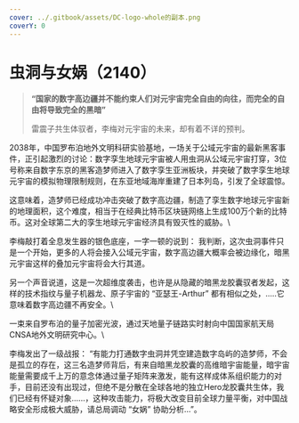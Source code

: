 ```yaml
---
cover: ../.gitbook/assets/DC-logo-whole的副本.png
coverY: 0
---
```


# 虫洞与女娲（2140）



> **“国家的数字高边疆并不能约束人们对元宇宙完全自由的向往，而完全的自由将导致完全的黑暗”**
>
> 雷震子共生体驭者，李梅对元宇宙的未来，却有着不详的预判。



2038年，中国罗布泊地外文明科研实验基地，一场关于公域元宇宙的最新黑客事件，正引起激烈的讨论：数字孪生地球元宇宙被人用虫洞从公域元宇宙打穿，3位号称来自数字东京的黑客造梦师进入了数字孪生亚洲板块，并突破了数字孪生地球元宇宙的模拟物理限制规则，在东亚地域海岸重建了日本列岛，引发了全球震惊。



这意味着，造梦师已经成功冲击突破了数字高边疆，制造了孪生数字地球元宇宙新的地理面积，这个难度，相当于在经典比特币区块链网络上生成100万个新的比特币。这对全球第二大的孪生地球元宇宙经济具有毁灭性的威胁。\


李梅敲打着全息发生器的银色底座，一字一顿的说到： 我判断，这次虫洞事件只是一个开始，更多的人将会接入公域元宇宙，数字高边疆大概率会被边缘化，暗黑元宇宙这样的叠加元宇宙将会大行其道。



另一个声音说道，这是一次超维度袭击，也许是从隐藏的暗黑龙胶囊驭者发起，这样的技术指纹与量子机器龙、原子宇宙的 “亚瑟王-Arthur” 都有相似之处，.....它意味着数字高边疆不再安全。\


一束来自罗布泊的量子加密光波，通过天地量子链路实时射向中国国家航天局CNSA地外文明研究中心。\


李梅发出了一级战报： “有能力打通数字虫洞并凭空建造数字岛屿的造梦师，不会是孤立的存在，这三名造梦师背后，有来自暗黑龙胶囊的高维暗宇宙能量，暗宇宙能量需要成千上万的意念体通过量子矩阵来激发，能有这样成体系组织能力的对手，目前还没有出现过，但绝不是分散在全球各地的独立Hero龙胶囊共生体，我们已经有怀疑对象......，这种攻击能力，将极大改变目前全球力量平衡，对中国战略安全形成极大威胁，请总局调动 “女娲” 协助分析...”。
